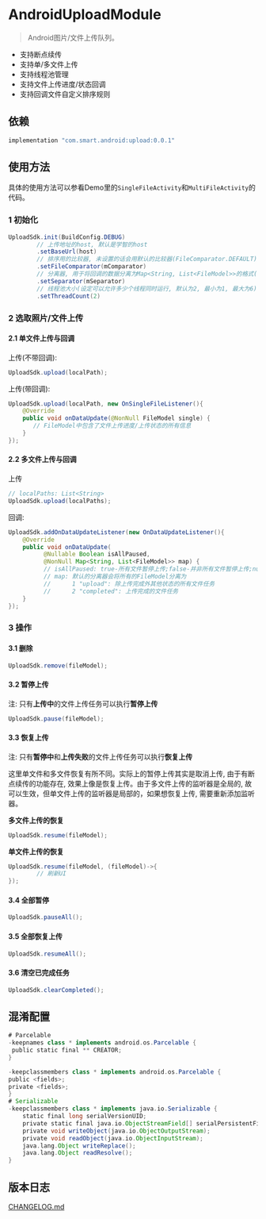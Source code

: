 # AndroidUploadModule

> Android图片/文件上传队列。

- 支持断点续传
- 支持单/多文件上传
- 支持线程池管理
- 支持文件上传进度/状态回调
- 支持回调文件自定义排序规则

## 依赖

```groovy
implementation "com.smart.android:upload:0.0.1"
```

## 使用方法

具体的使用方法可以参看Demo里的`SingleFileActivity`和`MultiFileActivity`的代码。

### 1 初始化

```java
UploadSdk.init(BuildConfig.DEBUG)
        // 上传地址的host, 默认是学智的host
        .setBaseUrl(host)
        // 排序用的比较器, 未设置的话会用默认的比较器(FileComparator.DEFAULT)
        .setFileComparator(mComparator)
        // 分离器, 用于将回调的数据分离为Map<String, List<FileModel>>的格式(有默认实现Separator.DEFAULT)
        .setSeparator(mSeparator)
        // 线程池大小(设定可以允许多少个线程同时运行, 默认为2, 最小为1, 最大为6)
        .setThreadCount(2)
```

### 2 选取照片/文件上传
#### 2.1 单文件上传与回调
上传(不带回调):

```java
UploadSdk.upload(localPath);
```

上传(带回调):

```java
UploadSdk.upload(localPath, new OnSingleFileListener(){
    @Override
    public void onDataUpdate(@NonNull FileModel single) {
       // FileModel中包含了文件上传进度/上传状态的所有信息
    }
});
```

#### 2.2 多文件上传与回调

上传
```java
// localPaths: List<String>
UploadSdk.upload(localPaths);
```

回调:
```java
UploadSdk.addOnDataUpdateListener(new OnDataUpdateListener(){
    @Override
    public void onDataUpdate(
          @Nullable Boolean isAllPaused,
          @NonNull Map<String, List<FileModel>> map) {
          // isAllPaused: true-所有文件暂停上传;false-并非所有文件暂停上传;null-保持现状
          // map: 默认的分离器会将所有的FileModel分离为
          //      1 "upload": 除上传完成外其他状态的所有文件任务
          //      2 "completed": 上传完成的文件任务
    }
});
```
### 3 操作

#### 3.1 删除
```java
UploadSdk.remove(fileModel);
```
#### 3.2 暂停上传
注: 只有**上传中**的文件上传任务可以执行**暂停上传**
```java
UploadSdk.pause(fileModel);
```
#### 3.3 恢复上传

注: 只有**暂停中**和**上传失败**的文件上传任务可以执行**恢复上传**

这里单文件和多文件恢复有所不同。实际上的暂停上传其实是取消上传, 由于有断点续传的功能存在, 效果上像是恢复上传。由于多文件上传的监听器是全局的, 故可以生效，但单文件上传的监听器是局部的，如果想恢复上传, 需要重新添加监听器。

**多文件上传的恢复**
```java
UploadSdk.resume(fileModel);
```
**单文件上传的恢复**
```java
UploadSdk.resume(fileModel, (fileModel)->{
		// 刷新UI
});
```

#### 3.4 全部暂停
```java
UploadSdk.pauseAll();
```
#### 3.5 全部恢复上传
```java
UploadSdk.resumeAll();
```
#### 3.6 清空已完成任务
```java
UploadSdk.clearCompleted();
```

## 混淆配置

```groovy
# Parcelable
-keepnames class * implements android.os.Parcelable {
 public static final ** CREATOR;
}

-keepclassmembers class * implements android.os.Parcelable {
public <fields>;
private <fields>;
}
# Serializable
-keepclassmembers class * implements java.io.Serializable {
    static final long serialVersionUID;
    private static final java.io.ObjectStreamField[] serialPersistentFields;
    private void writeObject(java.io.ObjectOutputStream);
    private void readObject(java.io.ObjectInputStream);
    java.lang.Object writeReplace();
    java.lang.Object readResolve();
}
```

## 版本日志

[CHANGELOG.md](./CHANGELOG.md)





